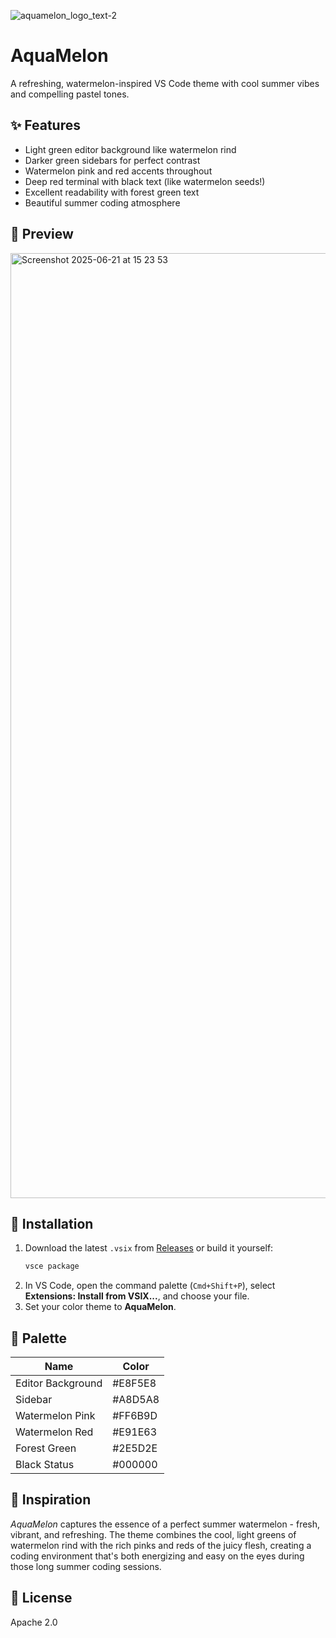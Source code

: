 ![aquamelon_logo_text-2](https://github.com/user-attachments/assets/9ccdbc31-cc9e-44e5-a60d-6d4a1e91dc32)

# AquaMelon

A refreshing, watermelon-inspired VS Code theme with cool summer vibes and compelling pastel tones.

## ✨ Features

- Light green editor background like watermelon rind
- Darker green sidebars for perfect contrast
- Watermelon pink and red accents throughout
- Deep red terminal with black text (like watermelon seeds!)
- Excellent readability with forest green text
- Beautiful summer coding atmosphere

## 📸 Preview

<img width="1512" alt="Screenshot 2025-06-21 at 15 23 53" src="https://github.com/user-attachments/assets/bafc814b-38ad-4ac5-b903-d2ef41d51aa4" />

## 🚀 Installation

1. Download the latest `.vsix` from [Releases](#) or build it yourself:
   ```sh
   vsce package
   ```
2. In VS Code, open the command palette (`Cmd+Shift+P`), select **Extensions: Install from VSIX...**, and choose your file.
3. Set your color theme to **AquaMelon**.

## 🎨 Palette

| Name              | Color    |
|-------------------|----------|
| Editor Background | #E8F5E8  |
| Sidebar           | #A8D5A8  |
| Watermelon Pink   | #FF6B9D  |
| Watermelon Red    | #E91E63  |
| Forest Green      | #2E5D2E  |
| Black Status      | #000000  |

## 🍉 Inspiration

*AquaMelon* captures the essence of a perfect summer watermelon - fresh, vibrant, and refreshing. The theme combines the cool, light greens of watermelon rind with the rich pinks and reds of the juicy flesh, creating a coding environment that's both energizing and easy on the eyes during those long summer coding sessions.

## 📝 License

Apache 2.0
